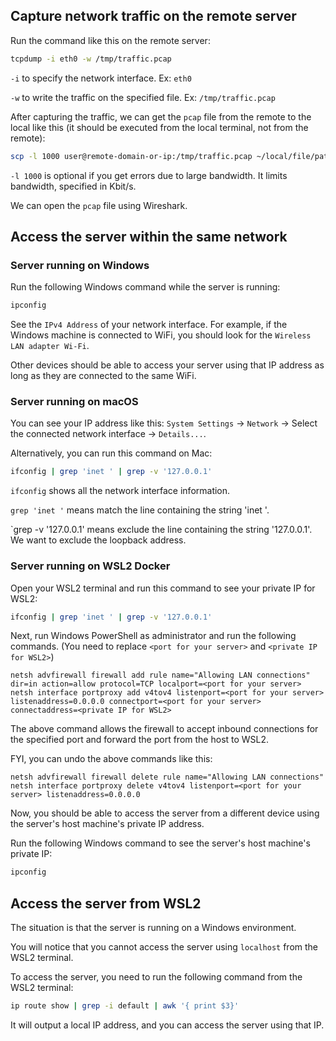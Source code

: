 ## Capture network traffic on the remote server

Run the command like this on the remote server:
```sh
tcpdump -i eth0 -w /tmp/traffic.pcap
```

`-i` to specify the network interface. Ex: `eth0`

`-w` to write the traffic on the specified file. Ex: `/tmp/traffic.pcap`

After capturing the traffic, we can get the `pcap` file from the remote to the local like this (it should be executed from the local terminal, not from the remote):
```sh
scp -l 1000 user@remote-domain-or-ip:/tmp/traffic.pcap ~/local/file/path/traffic.pcap
```

`-l 1000` is optional if you get errors due to large bandwidth. It limits bandwidth, specified in Kbit/s.

We can open the `pcap` file using Wireshark.

## Access the server within the same network

### Server running on Windows

Run the following Windows command while the server is running:
```sh
ipconfig
```

See the `IPv4 Address` of your network interface.
For example, if the Windows machine is connected to WiFi, you should look for the `Wireless LAN adapter Wi-Fi`.

Other devices should be able to access your server using that IP address as long as they are connected to the same WiFi.

### Server running on macOS

You can see your IP address like this: `System Settings` -> `Network` -> Select the connected network interface -> `Details...`.

Alternatively, you can run this command on Mac:
```sh
ifconfig | grep 'inet ' | grep -v '127.0.0.1'
```

`ifconfig` shows all the network interface information.

`grep 'inet '` means match the line containing the string 'inet '.

`grep -v '127.0.0.1' means exclude the line containing the string '127.0.0.1'.
We want to exclude the loopback address.

### Server running on WSL2 Docker

Open your WSL2 terminal and run this command to see your private IP for WSL2:
```sh
ifconfig | grep 'inet ' | grep -v '127.0.0.1'
```

Next, run Windows PowerShell as administrator and run the following commands.
(You need to replace `<port for your server>` and `<private IP for WSL2>`)
```command
netsh advfirewall firewall add rule name="Allowing LAN connections" dir=in action=allow protocol=TCP localport=<port for your server>
netsh interface portproxy add v4tov4 listenport=<port for your server> listenaddress=0.0.0.0 connectport=<port for your server> connectaddress=<private IP for WSL2>
```

The above command allows the firewall to accept inbound connections for the specified port and forward the port from the host to WSL2.

FYI, you can undo the above commands like this:
```command
netsh advfirewall firewall delete rule name="Allowing LAN connections"
netsh interface portproxy delete v4tov4 listenport=<port for your server> listenaddress=0.0.0.0
```

Now, you should be able to access the server from a different device using the server's host machine's private IP address.

Run the following Windows command to see the server's host machine's private IP:
```sh
ipconfig
```

## Access the server from WSL2

The situation is that the server is running on a Windows environment.

You will notice that you cannot access the server using `localhost` from the WSL2 terminal.

To access the server, you need to run the following command from the WSL2 terminal:
```sh
ip route show | grep -i default | awk '{ print $3}'
```

It will output a local IP address, and you can access the server using that IP.
